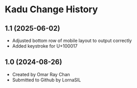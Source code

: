 Kadu Change History
====================

1.1 (2025-06-02)
----------------
* Adjusted bottom row of mobile layout to output correctly
* Added keystroke for U+100017

1.0 (2024-08-26)
----------------
* Created by Omar Ray Chan
* Submitted to Github by LornaSIL